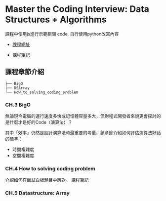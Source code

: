 # Master the Coding Interview: Data Structures + Algorithms

課程中使用js進行示範相關 code, 自行使用python改寫內容

- [課程網址](https://www.udemy.com/course/master-the-coding-interview-data-structures-algorithms)

- [課程筆記](https://www.notion.so/linhsinyi/a2141956a8724a619954668b8feb8876)


## 課程章節介紹

```
├── BigO
├── DSArray
└── How_to_solving_coding_problem
```

### CH.3 BigO

無論現今電腦的運行速度多快或記憶體容量多大，但對程式開發者來說更會探討的是什麼才是好的Code（演算法）？

其中「效率」仍然是設計演算法時最重要的考量，該章節介紹如何評估演算法好話的標準：
- 時間複雜度
- 空間複雜度

### CH.4 How to solving coding problem

介紹如何在面試白板題目中應對。
[課程筆記](https://www.notion.so/linhsinyi/How-to-solve-solve-coding-problem-c05b0e2399a0426aa1d7bfc4c1854eff)

### CH.5 Datastructure: Array